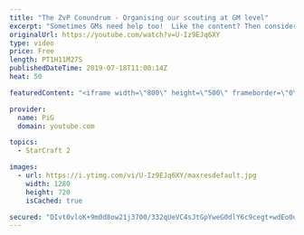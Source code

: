 ```yaml
---
title: "The ZvP Conundrum - Organising our scouting at GM level"
excerpt: "Sometimes GMs need help too!  Like the content? Then consider to leave a thumbs up and subscribe! ;) Videos don’t appear in your feed and you want to get notified about new uploads? Press the bell Icon :) -- Watch live at https://www.twitch.tv/x5_pig My Website: https://pigstarcraft.com/ My Twitter:"
originalUrl: https://youtube.com/watch?v=U-Iz9EJq6XY
type: video
price: Free
length: PT1H11M27S
publishedDateTime: 2019-07-18T11:00:14Z
heat: 50

featuredContent: "<iframe width=\"800\" height=\"500\" frameborder=\"0\" src=\"https://www.youtube.com/embed/U-Iz9EJq6XY\" allow=\"accelerometer; autoplay; encrypted-media; gyroscope; picture-in-picture\" allowfullscreen></iframe>"

provider:
  name: PiG
  domain: youtube.com

topics:
  - StarCraft 2

images:
  - url: https://i.ytimg.com/vi/U-Iz9EJq6XY/maxresdefault.jpg
    width: 1280
    height: 720
    isCached: true

secured: "DIvt0vloK+9m0d8ow21j3700/332qUeVC4sJtGpYweG0dlY6c9cegt+wdEo0u7JOYSBmeZKrAr7aojeuduQebow27Viz2HQAKQw7pmE+MPhNsHZDRySwJO9BxmrQ1QJECb+mn6eIpxfCqzqRcy50APTlmR9g/17cVYmCgRxx3ZVRJubnqnO8fYZWGJR1hErJrO23KlWj6V2i7NoBrg7rA/ZVNfcmGg1yix93HPjv1sPJAcUJ3LVXjxE0hwE/Y7aVvW+E3mvPQGIiQ0HLLc1DedGFzfDdkJMZgHLNVFY7iGoXum6nBX3CGGWHuArgnLOicjDO+1Kx2+B5S0IQkuuhwPvWTafTxPwXHANff5G/+fE04HWwa94pDKgVChu4SeVDOVkBE0wX7Dc8L6tS19I/zU+duvmQiu2oSZZNgcmuEbg=;iiYSMKApm4sW1QJuGtvssQ=="
---
```


